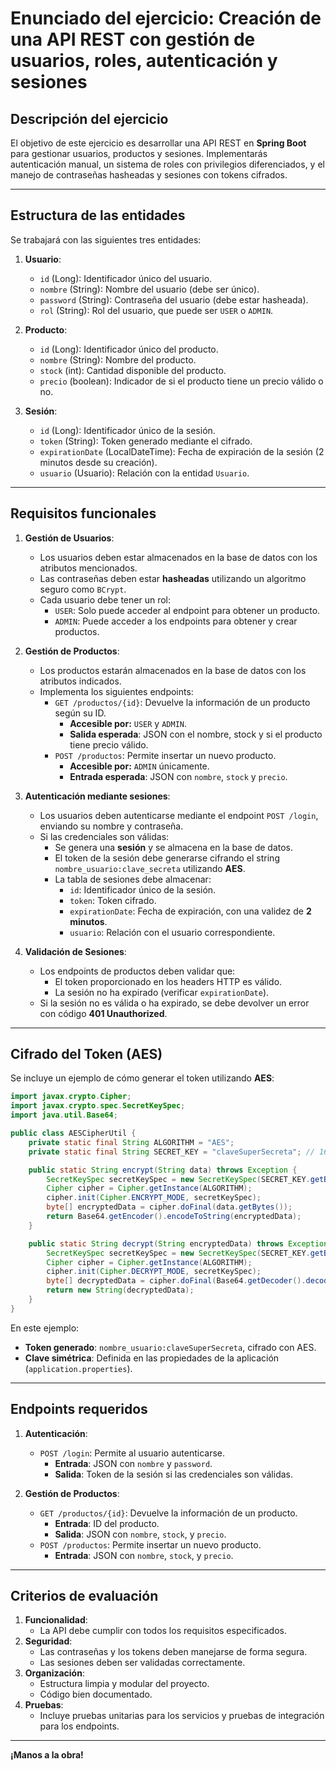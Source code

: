 
# Enunciado del ejercicio: Creación de una API REST con gestión de usuarios, roles, autenticación y sesiones

## Descripción del ejercicio

El objetivo de este ejercicio es desarrollar una API REST en **Spring Boot** para gestionar usuarios, productos y sesiones. Implementarás autenticación manual, un sistema de roles con privilegios diferenciados, y el manejo de contraseñas hasheadas y sesiones con tokens cifrados.

---

## Estructura de las entidades

Se trabajará con las siguientes tres entidades:

1. **Usuario**:
    - `id` (Long): Identificador único del usuario.
    - `nombre` (String): Nombre del usuario (debe ser único).
    - `password` (String): Contraseña del usuario (debe estar hasheada).
    - `rol` (String): Rol del usuario, que puede ser `USER` o `ADMIN`.

2. **Producto**:
    - `id` (Long): Identificador único del producto.
    - `nombre` (String): Nombre del producto.
    - `stock` (int): Cantidad disponible del producto.
    - `precio` (boolean): Indicador de si el producto tiene un precio válido o no.

3. **Sesión**:
    - `id` (Long): Identificador único de la sesión.
    - `token` (String): Token generado mediante el cifrado.
    - `expirationDate` (LocalDateTime): Fecha de expiración de la sesión (2 minutos desde su creación).
    - `usuario` (Usuario): Relación con la entidad `Usuario`.

---

## Requisitos funcionales

1. **Gestión de Usuarios**:
    - Los usuarios deben estar almacenados en la base de datos con los atributos mencionados.
    - Las contraseñas deben estar **hasheadas** utilizando un algoritmo seguro como `BCrypt`.
    - Cada usuario debe tener un rol:
        - `USER`: Solo puede acceder al endpoint para obtener un producto.
        - `ADMIN`: Puede acceder a los endpoints para obtener y crear productos.

2. **Gestión de Productos**:
    - Los productos estarán almacenados en la base de datos con los atributos indicados.
    - Implementa los siguientes endpoints:
        - `GET /productos/{id}`: Devuelve la información de un producto según su ID.
            - **Accesible por:** `USER` y `ADMIN`.
            - **Salida esperada**: JSON con el nombre, stock y si el producto tiene precio válido.
        - `POST /productos`: Permite insertar un nuevo producto.
            - **Accesible por:** `ADMIN` únicamente.
            - **Entrada esperada**: JSON con `nombre`, `stock` y `precio`.

3. **Autenticación mediante sesiones**:
    - Los usuarios deben autenticarse mediante el endpoint `POST /login`, enviando su nombre y contraseña.
    - Si las credenciales son válidas:
        - Se genera una **sesión** y se almacena en la base de datos.
        - El token de la sesión debe generarse cifrando el string `nombre_usuario:clave_secreta` utilizando **AES**.
        - La tabla de sesiones debe almacenar:
            - `id`: Identificador único de la sesión.
            - `token`: Token cifrado.
            - `expirationDate`: Fecha de expiración, con una validez de **2 minutos**.
            - `usuario`: Relación con el usuario correspondiente.

4. **Validación de Sesiones**:
    - Los endpoints de productos deben validar que:
        - El token proporcionado en los headers HTTP es válido.
        - La sesión no ha expirado (verificar `expirationDate`).
    - Si la sesión no es válida o ha expirado, se debe devolver un error con código **401 Unauthorized**.

---

## Cifrado del Token (AES)

Se incluye un ejemplo de cómo generar el token utilizando **AES**:

```java
import javax.crypto.Cipher;
import javax.crypto.spec.SecretKeySpec;
import java.util.Base64;

public class AESCipherUtil {
    private static final String ALGORITHM = "AES";
    private static final String SECRET_KEY = "claveSuperSecreta"; // 16 caracteres

    public static String encrypt(String data) throws Exception {
        SecretKeySpec secretKeySpec = new SecretKeySpec(SECRET_KEY.getBytes(), ALGORITHM);
        Cipher cipher = Cipher.getInstance(ALGORITHM);
        cipher.init(Cipher.ENCRYPT_MODE, secretKeySpec);
        byte[] encryptedData = cipher.doFinal(data.getBytes());
        return Base64.getEncoder().encodeToString(encryptedData);
    }

    public static String decrypt(String encryptedData) throws Exception {
        SecretKeySpec secretKeySpec = new SecretKeySpec(SECRET_KEY.getBytes(), ALGORITHM);
        Cipher cipher = Cipher.getInstance(ALGORITHM);
        cipher.init(Cipher.DECRYPT_MODE, secretKeySpec);
        byte[] decryptedData = cipher.doFinal(Base64.getDecoder().decode(encryptedData));
        return new String(decryptedData);
    }
}
```

En este ejemplo:
- **Token generado**: `nombre_usuario:claveSuperSecreta`, cifrado con AES.
- **Clave simétrica**: Definida en las propiedades de la aplicación (`application.properties`).

---

## Endpoints requeridos

1. **Autenticación**:
    - `POST /login`: Permite al usuario autenticarse.
        - **Entrada**: JSON con `nombre` y `password`.
        - **Salida**: Token de la sesión si las credenciales son válidas.

2. **Gestión de Productos**:
    - `GET /productos/{id}`: Devuelve la información de un producto.
        - **Entrada**: ID del producto.
        - **Salida**: JSON con `nombre`, `stock`, y `precio`.
    - `POST /productos`: Permite insertar un nuevo producto.
        - **Entrada**: JSON con `nombre`, `stock`, y `precio`.

---

## Criterios de evaluación

1. **Funcionalidad**:
    - La API debe cumplir con todos los requisitos especificados.
2. **Seguridad**:
    - Las contraseñas y los tokens deben manejarse de forma segura.
    - Las sesiones deben ser validadas correctamente.
3. **Organización**:
    - Estructura limpia y modular del proyecto.
    - Código bien documentado.
4. **Pruebas**:
    - Incluye pruebas unitarias para los servicios y pruebas de integración para los endpoints.

---

**¡Manos a la obra!**
